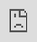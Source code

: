 ```yaml
---
title: Aista Magic Cloud, a low-code CRUD generator
description: Aista Magic Cloud is an open source low-code CRUD generator allowing you to create your CRUD apps by clicking a button.
og_image: https://raw.githubusercontent.com/polterguy/polterguy.github.io/master/images/backend-crud.jpg
---
```


# A low-code CRUD generator

Aista Magic Cloud is a low-code CRUD generator allowing you to generate your CRUD apps
by clicking a button. It works by automatically wrapping your existing database into Hyperlambda HTTP CRUD web API
endpoints. [Magic Cloud is 100% open source](https://github.com/polterguy/magic) and you can freely use it in your
closed source projects. Magic supports MySQL, Microsoft SQL Server, SQLite, and PostgreSQL, in addition to having basic NoSQL
support.

![CRUD API generator](https://raw.githubusercontent.com/polterguy/polterguy.github.io/master/images/backend-crud.jpg)

## Getting started

First you need a database. You can connect to your existing database in the Management/Config menu item. Click
the button that says _"Add connection string"_ and make sure you use `{database}` as your database selector such
that Magic can dynamically connect to all databases in your database server. If you don't have a database yourself,
and only want to play around with Magic, you can find example databases in the Management/Plugins section.
Choose any plugin that starts with _"SQLite"_ and ends with _"DB"_, and click _"Install"_.

Then go to Tools/CRUD Generator. Choose your database and click _"Crudify all tables"_. You can also select
individual tables and configure these as you need. This allows you to for instance apply authorisation
requirements for your individual endpoints, add reCAPTCHA requirements for invoking endpoints, publish web
socket messages as endpoints are invoked, etc.

When you are done generating your CRUD API, you can go to Analytics/Endpoints to play with your endpoints.
This component is similar to Swagger, and allows you to see which arguments your endpoints can handle,
to easily implement some kind of frontend. Below is a video demonstrating the entire process.

<div class="video">
<iframe width="560" height="315" style="position:absolute; top:0; left:0; width:100%; height:100%;" src="https://www.youtube.com/embed/h4s0bwEC_a4" frameborder="0" allow="accelerometer; autoplay; encrypted-media; gyroscope; picture-in-picture" allowfullscreen></iframe>
</div>

## Creating HTTP endpoints using SQL

Magic allows you to create HTTP endpoints with only SQL knowledge. This allows you to create some SQL statement,
and rapidly wrap it inside an HTTP endpoint. You can find this component in the Tools/CRUD Generator/SQL section
of your dashboard. Choose your database, provide some SQL, add arguments that you reference in your SQL, and click
the _"Generate"_ button. Below is a screenshot of the process.

![Creating a Web API using SQL](https://raw.githubusercontent.com/polterguy/polterguy.github.io/master/images/sql-web-api.jpg)

## Web based SQL "Workbench"

In addition to the above, Magic contains a web based SQL _"workbench"_, allowing you to execute SQL towards
your database of choice. This component works transparently towards SQL Server, MySQL, SQLite, and PostgreSQL, and allows
you to save frequently used SQL snippets, and do basic administration of your databases.
The SQL component in Magic supports syntax highlighting on your tables, autocomplete, and most other features
you would expect from an SQL Workbench type of component. The SQL Workbench works perfectly on any device you might
have allowing you to administrate your databases from your phone if required.

![Magic's web based SQL Workbench](https://raw.githubusercontent.com/polterguy/polterguy.github.io/master/images/sql-autocomplete.jpg)

Notice, although it's obviously more convenient to use a desktop computers as your primary development machine, you _can_
use all components in Magic from your phone if required. Below is a video where we demonstrate the Crudifier and Hyper IDE
from an iPhone.

<div class="video">
<iframe width="560" height="315" style="position:absolute; top:0; left:0; width:100%; height:100%;" src="https://www.youtube.com/embed/nP_4m8c_fT8" frameborder="0" allow="accelerometer; autoplay; encrypted-media; gyroscope; picture-in-picture" allowfullscreen></iframe>
</div>

## Hyper IDE, a web based IDE

Magic also contains its own IDE or integrated development environment, a fully fledged web based IDE accessible
from your phone if required. Hyper IDE provides syntax highlighting for most popular programming languages, in addition
to autocomplete for Hyperlambda. With Hyper IDE you can edit your code, save it, and immediately execute your
endpoints - And even automatically generate unit tests afterwards.

![Magic's Hyper IDE](https://raw.githubusercontent.com/polterguy/polterguy.github.io/master/images/hyper-ide-actions.jpg)

* [Getting Started](/tutorials/getting-started/)
* [Tutorials](/tutorials/)
* [Docs](/documentation/)
